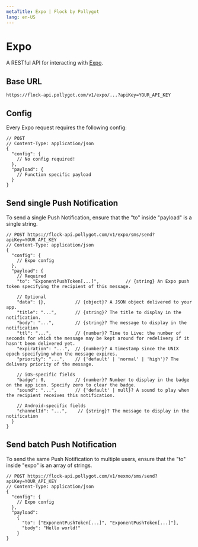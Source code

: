```yaml
---
metaTitle: Expo | Flock by Pollygot
lang: en-US
---
```


# Expo

A RESTful API for interacting with [Expo](https://docs.expo.io/versions/latest/).

## Base URL

```
https://flock-api.pollygot.com/v1/expo/...?apiKey=YOUR_API_KEY
```

## Config

Every Expo request requires the following config:

```json5
// POST 
// Content-Type: application/json
{
  "config": { 
    // No config required!
  },
  "payload": { 
    // Function specific payload
  }
}
```

## Send single Push Notification

To send a single Push Notification, ensure that the "to" inside "payload" is a single string.

```json5
// POST https://flock-api.pollygot.com/v1/expo/sms/send?apiKey=YOUR_API_KEY
// Content-Type: application/json
{
  "config": { 
    // Expo config
  },
  "payload": { 
    // Required
    "to": "ExponentPushToken[...]",          // {string} An Expo push token specifying the recipient of this message.

    // Optional
    "data": {},           // {object}? A JSON object delivered to your app.
    "title": "...",       // {string}? The title to display in the notification.
    "body": "...",        // {string}? The message to display in the notification
    "ttl": "...",         // {number}? Time to Live: the number of seconds for which the message may be kept around for redelivery if it hasn't been delivered yet.
    "expiration": "...",  // {number}? A timestamp since the UNIX epoch specifying when the message expires.
    "priority": "...",    // {'default' | 'normal' | 'high'}? The delivery priority of the message.

    // iOS-specific fields
    "badge": 0,           // {number}? Number to display in the badge on the app icon. Specify zero to clear the badge.
    "sound": "...",       // {'default' | null}? A sound to play when the recipient receives this notification.

    // Android-specific fields
    "channelId": "...",    // {string}? The message to display in the notification
  }
}
```


## Send batch Push Notification

To send the same Push Notification to multiple users, ensure that the "to" inside "expo" is an array of strings.

```json5
// POST https://flock-api.pollygot.com/v1/nexmo/sms/send?apiKey=YOUR_API_KEY
// Content-Type: application/json
{
  "config": { 
    // Expo config
  },
  "payload": 
    { 
      "to": ["ExponentPushToken[...]", "ExponentPushToken[...]"], 
      "body": "Hello world!" 
    }
}
```
